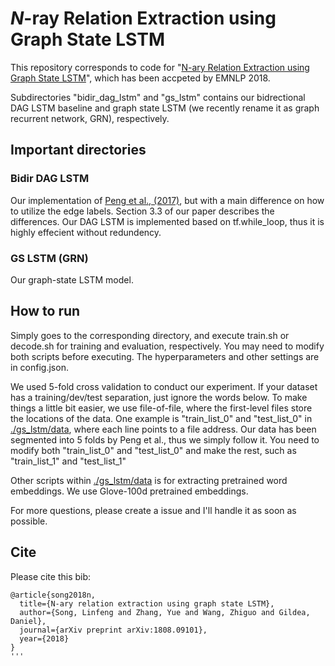 # *N*-ray Relation Extraction using Graph State LSTM

This repository corresponds to code for "[N-ary Relation Extraction using Graph State LSTM](https://arxiv.org/abs/1808.09101)", which has been accpeted by EMNLP 2018.

Subdirectories "bidir_dag_lstm" and "gs_lstm" contains our bidrectional DAG LSTM baseline and graph state LSTM (we recently rename it as graph recurrent network, GRN), respectively. 

## Important directories

### Bidir DAG LSTM

Our implementation of [Peng et al., (2017)](https://www.cs.jhu.edu/~npeng/papers/TACL_17_RelationExtraction.pdf), but with a main difference on how to utilize the edge labels. Section 3.3 of our paper describes the differences.
Our DAG LSTM is implemented based on tf.while_loop, thus it is highly effecient without redundency. 

### GS LSTM (GRN)

Our graph-state LSTM model.

## How to run

Simply goes to the corresponding directory, and execute train.sh or decode.sh for training and evaluation, respectively. 
You may need to modify both scripts before executing. The hyperparameters and other settings are in config.json.

We used 5-fold cross validation to conduct our experiment. If your dataset has a training/dev/test separation, just ignore the words below.
To make things a little bit easier, we use file-of-file, where the first-level files store the locations of the data. One example is "train_list_0" and "test_list_0" in [./gs_lstm/data](./gs_lstm/data), where each line points to a file address. Our data has been segmented into 5 folds by Peng et al., thus we simply follow it.
You need to modify both "train_list_0" and "test_list_0" and make the rest, such as "train_list_1" and "test_list_1"

Other scripts within [./gs_lstm/data](./gs_lstm/data) is for extracting pretrained word embeddings. We use Glove-100d pretrained embeddings. 

For more questions, please create a issue and I'll handle it as soon as possible.

## Cite

Please cite this bib:
```
@article{song2018n,
  title={N-ary relation extraction using graph state LSTM},
  author={Song, Linfeng and Zhang, Yue and Wang, Zhiguo and Gildea, Daniel},
  journal={arXiv preprint arXiv:1808.09101},
  year={2018}
}
'''
